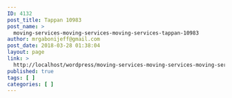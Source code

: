 ```yaml
---
ID: 4132
post_title: Tappan 10983
post_name: >
  moving-services-moving-services-moving-services-tappan-10983
author: mrgabonijeff@gmail.com
post_date: 2018-03-28 01:38:04
layout: page
link: >
  http://localhost/wordpress/moving-services-moving-services-moving-services-tappan-10983/
published: true
tags: [ ]
categories: [ ]
---
```

